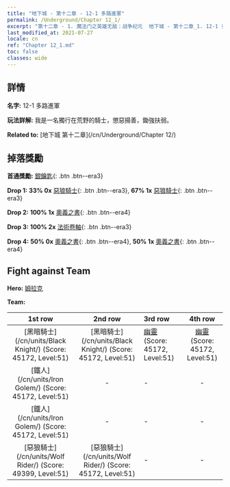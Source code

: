 ```yaml
---
title: "地下城 - 第十二章 - 12-1 多路進軍"
permalink: /Underground/Chapter 12_1/
excerpt: "第十二章 - 1. 魔法门之英雄无敌：战争纪元  地下城 - 第十二章_1. 12-1 多路進軍"
last_modified_at: 2021-07-27
locale: cn
ref: "Chapter 12_1.md"
toc: false
classes: wide
---
```


## 詳情

 **名字:** 12-1 多路進軍

 **玩法詳解:**       我是一名獨行在荒野的騎士，懲惡揚善，鋤強扶弱。

 **Related to:** [地下城 第十二章](/cn/Underground/Chapter 12/)

## 掉落獎勵

 **首通獎勵:** [銀鑰匙](/cn/Items/con_693/){: .btn .btn--era3}

 **Drop 1:** **33% 0x** [惡狼騎士](/cn/Items/unt_218/){: .btn .btn--era3}, **67% 1x** [惡狼騎士](/cn/Items/unt_218/){: .btn .btn--era3}

 **Drop 2:** **100% 1x** [奧義之書](/cn/Items/mat_53/){: .btn .btn--era4}

 **Drop 3:** **100% 2x** [法術卷軸](/cn/Items/con_694/){: .btn .btn--era3}

 **Drop 4:** **50% 0x** [奧義之書](/cn/Items/mat_46/){: .btn .btn--era4}, **50% 1x** [奧義之書](/cn/Items/mat_46/){: .btn .btn--era4}


## Fight against Team
 **Hero:** [姆拉克](/cn/heroes/Mullich/)

 **Team:**


  | 1st row | 2nd row | 3rd row | 4th row |
  |:----:|:----:|:----|:----:|
  | [黑暗騎士](/cn/units/Black Knight/) (Score: 45172, Level:51)  | [黑暗騎士](/cn/units/Black Knight/) (Score: 45172, Level:51)  | [幽靈](/cn/units/Wight/) (Score: 45172, Level:51)  | [幽靈](/cn/units/Wight/) (Score: 45172, Level:51)  |
  | [鐵人](/cn/units/Iron Golem/) (Score: 45172, Level:51)  | - | - | - |
  | [鐵人](/cn/units/Iron Golem/) (Score: 45172, Level:51)  | - | - | - |
  | [惡狼騎士](/cn/units/Wolf Rider/) (Score: 49399, Level:51)  | [惡狼騎士](/cn/units/Wolf Rider/) (Score: 45172, Level:51)  | - | - |


